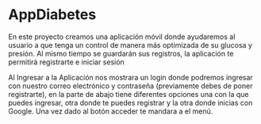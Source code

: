 # AppDiabetes
En este proyecto creamos una aplicación móvil donde ayudaremos al usuario a que tenga un control de manera más optimizada de su glucosa y presión. Al mismo tiempo se guardarán sus registros, la aplicación te permitirá registrarte e iniciar sesión

Al Ingresar a la Aplicación nos mostrara un login donde podremos ingresar con nuestro correo electrónico y contraseña (previamente debes de poner registrarte), en la parte de abajo tiene diferentes opciones una con la que puedes ingresar, otra donde te puedes registrar y la otra donde inicias con Google. Una vez dado al botón acceder te mandara a el menú.

